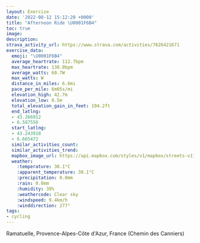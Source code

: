 ```yaml
---
layout: Exercise
date: '2022-08-12 15:12:20 +0000'
title: "Afternoon Ride \U0001F6B4"
toc: true
image:
description:
strava_activity_url: https://www.strava.com/activities/7626421671
exercise_data:
  emoji: "\U0001F6B4"
  average_heartrate: 112.7bpm
  max_heartrate: 138.0bpm
  average_watts: 60.7W
  max_watts: W
  distance_in_miles: 6.6mi
  pace_per_mile: 6m05s/mi
  elevation_high: 42.7m
  elevation_low: 0.5m
  total_elevation_gain_in_feet: 194.2ft
  end_latlng:
  - 43.266912
  - 6.587556
  start_latlng:
  - 43.243918
  - 6.665472
  similar_activities_count:
  similar_activities_trend:
  mapbox_image_url: https://api.mapbox.com/styles/v1/mapbox/streets-v11/static/path-5+787af2-1.0(ma%7DfGeztg%40ACR%5BOl%40DJ%3FJJH%40NCLIN%5BLc%40t%40WQJHPHzAv%40M%3F%40G_By%40y%40i%40GAGB%5B%5C%7B%40%60%40g%40%5EkArBq%40%60AaAlBwA~Ao%40d%40%5BLiB%5Cc%40NIFW%5Cg%40tALLLBd%40VnAd%40JFVh%40L%60%40BLDHTJJDt%40NhALn%40DbBRTZLnAJNN%40HBfACfAFf%40FT%3FPJ%5CFHFCtACRBNIrC%40fCElACDM%3Fk%40EG%40W%3FoBGIBCHAP%40F%60%40bCPp%40DX%3FVHh%40FTAHNdAHtADxBKVKHm%40LWP%5B%5EKZETCZ%40f%40Rz%40PdA%40jCM~A_%40nAO%5CkAnBu%40hBERQ%5CSNDBe%40Jg%40ZsQdPwAlA%7D%40n%40AP%7BAdAKG_%40Tq%40h%40c%40l%40S%5CeAhC%5Bp%40%7DChHaCzFANSX_DlH%3FFGHiCzFkAzBiAnBwDvFeCfDsFlGs%40n%40yEfFu%40z%40_%40f%40cAfAaDrDw%40v%40aAnAy%40z%40%5B%5Ei%40f%40oAxA%7DBvBc%40XYZCAW%5C%7D%40r%40aAz%40SXMDoAdAUXALB%3F%3FDtDhFLTN%60%40Jd%40L%60AXzC%3FNDJBZ%40ZNnAANBn%40%40z%40ALB%5CCNFx%40%40tEHrD%3FbBJr%40AJFZBf%40NnABLDh%40HZ%3F%5CBJ%3FPHt%40%3FNBLDrA%3FhAWrGEZAx%40Q~EEZBJAbBBj%40Lt%40%3FHVl%40DPDD%40HFDJ%5CDL%3FLJv%40Bx%40Af%40%40LEx%40%40%7C%40AJBHAFBLAVDt%40BHBlACfAGh%40AEMzA%3Ft%40BXPjAFV%5EjA~CxIN%60ABXCL%40JEj%40%3F%5CCl%40ELQbD%40LEVCt%40%40jACNAxA%40x%40E~%40Br%40JxAZrBFHRn%40%40JFH%40LRj%40BNVx%40Rf%40BLPf%40BPDHJHfBxFd%40pArEfPb%40lBFn%40%3Fn%40Cl%40G%5COJMVa%40fAQXCL_%40v%40%7D%40rBCNGHKV%7D%40%7CCCTa%40hAmBhGWp%40WAGBMP%3FDGL%5DQSCEG%5BQAEWMGCE%3FYEQS%5BTQHMPMb%40U%7CB%3FJEXWvE%5DKc%40Q%7D%40UCS%5BOc%40GOMc%40EOUAM%5BIYSKMa%40IOGIAILUv%40UHO%3FGBCFq%40hCUHCFEZc%40fBQJKL%5BnAG%60%40IPIBGI%3F%40OKWOKA%40BPNGHAF%40LILOp%40Wn%40UXo%40j%40%5D%3FMEMKc%40cAKa%40Cc%40%40_%40H%5DTs%40%3FKCSOWo%40%5BGOC%5Dr%40iCPsAAKDi%40%40q%40Fa%40Vy%40NNbAb%40N%40NGJYPUXSVGBGZiA%5CeB%3F_%40Q%7DAGWACGA),pin-s-s+e5b22e(6.66547,43.24391),pin-s-f+89ae00(6.587549999999996,43.26691)/auto/800x800?access_token=pk.eyJ1Ijoiam9zaGJlY2ttYW4iLCJhIjoiY205eWR2aDd1MWZ6djJrbXc4a3M0bWZleiJ9.XiG9OWkNcZk2QzjJbxLB4A
  weather:
    :temperature: 30.1°C
    :apparent_temperature: 30.1°C
    :precipitation: 0.0mm
    :rain: 0.0mm
    :humidity: 39%
    :weathercode: Clear sky
    :windspeed: 9.4km/h
    :winddirection: 277°
tags:
- cycling
---
```

Ramatuelle, Provence-Alpes-Côte d'Azur, France (Chemin des Canniers)
